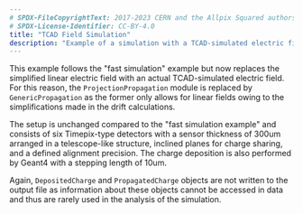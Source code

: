 ```yaml
---
# SPDX-FileCopyrightText: 2017-2023 CERN and the Allpix Squared authors
# SPDX-License-Identifier: CC-BY-4.0
title: "TCAD Field Simulation"
description: "Example of a simulation with a TCAD-simulated electric field"
---
```


This example follows the "fast simulation" example but now replaces the simplified linear electric field with an actual TCAD-simulated electric field. For this reason, the `ProjectionPropagation` module is replaced by `GenericPropagation` as the former only allows for linear fields owing to the simplifications made in the drift calculations.

The setup is unchanged compared to the "fast simulation example" and consists of six Timepix-type detectors with a sensor thickness of 300um arranged in a telescope-like structure, inclined planes for charge sharing, and a defined alignment precision. The charge deposition is also performed by Geant4 with a stepping length of 10um.

Again, `DepositedCharge` and `PropagatedCharge` objects are not written to the output file as information about these objects cannot be accessed in data and thus are rarely used in the analysis of the simulation.
